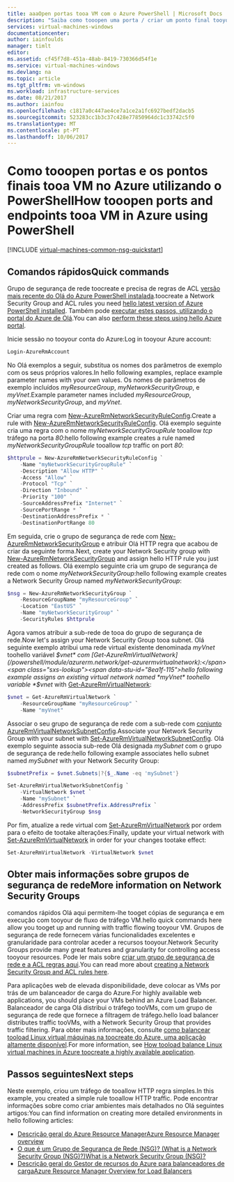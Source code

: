 ```yaml
---
title: aaaOpen portas tooa VM com o Azure PowerShell | Microsoft Docs
description: "Saiba como tooopen uma porta / criar um ponto final tooyour VM do Windows utilizando o modo de implementação do Olá do Azure resource manager e o Azure PowerShell"
services: virtual-machines-windows
documentationcenter: 
author: iainfoulds
manager: timlt
editor: 
ms.assetid: cf45f7d8-451a-48ab-8419-730366d54f1e
ms.service: virtual-machines-windows
ms.devlang: na
ms.topic: article
ms.tgt_pltfrm: vm-windows
ms.workload: infrastructure-services
ms.date: 08/21/2017
ms.author: iainfou
ms.openlocfilehash: c1817a0c447ae4ce7a1ce2a1fc6927bedf2dacb5
ms.sourcegitcommit: 523283cc1b3c37c428e77850964dc1c33742c5f0
ms.translationtype: MT
ms.contentlocale: pt-PT
ms.lasthandoff: 10/06/2017
---
```

# <a name="how-tooopen-ports-and-endpoints-tooa-vm-in-azure-using-powershell"></a><span data-ttu-id="8ea1f-103">Como tooopen portas e os pontos finais tooa VM no Azure utilizando o PowerShell</span><span class="sxs-lookup"><span data-stu-id="8ea1f-103">How tooopen ports and endpoints tooa VM in Azure using PowerShell</span></span>
[!INCLUDE [virtual-machines-common-nsg-quickstart](../../../includes/virtual-machines-common-nsg-quickstart.md)]

## <a name="quick-commands"></a><span data-ttu-id="8ea1f-104">Comandos rápidos</span><span class="sxs-lookup"><span data-stu-id="8ea1f-104">Quick commands</span></span>
<span data-ttu-id="8ea1f-105">Grupo de segurança de rede toocreate e precisa de regras de ACL [versão mais recente do Olá do Azure PowerShell instalada](/powershell/azureps-cmdlets-docs).</span><span class="sxs-lookup"><span data-stu-id="8ea1f-105">toocreate a Network Security Group and ACL rules you need [hello latest version of Azure PowerShell installed](/powershell/azureps-cmdlets-docs).</span></span> <span data-ttu-id="8ea1f-106">Também pode [executar estes passos, utilizando o portal do Azure de Olá](nsg-quickstart-portal.md).</span><span class="sxs-lookup"><span data-stu-id="8ea1f-106">You can also [perform these steps using hello Azure portal](nsg-quickstart-portal.md).</span></span>

<span data-ttu-id="8ea1f-107">Inicie sessão no tooyour conta do Azure:</span><span class="sxs-lookup"><span data-stu-id="8ea1f-107">Log in tooyour Azure account:</span></span>

```powershell
Login-AzureRmAccount
```

<span data-ttu-id="8ea1f-108">No Olá exemplos a seguir, substitua os nomes dos parâmetros de exemplo com os seus próprios valores.</span><span class="sxs-lookup"><span data-stu-id="8ea1f-108">In hello following examples, replace example parameter names with your own values.</span></span> <span data-ttu-id="8ea1f-109">Os nomes de parâmetros de exemplo incluídos *myResourceGroup*, *myNetworkSecurityGroup*, e *myVnet*.</span><span class="sxs-lookup"><span data-stu-id="8ea1f-109">Example parameter names included *myResourceGroup*, *myNetworkSecurityGroup*, and *myVnet*.</span></span>

<span data-ttu-id="8ea1f-110">Criar uma regra com [New-AzureRmNetworkSecurityRuleConfig](/powershell/module/azurerm.network/new-azurermnetworksecurityruleconfig).</span><span class="sxs-lookup"><span data-stu-id="8ea1f-110">Create a rule with [New-AzureRmNetworkSecurityRuleConfig](/powershell/module/azurerm.network/new-azurermnetworksecurityruleconfig).</span></span> <span data-ttu-id="8ea1f-111">Olá exemplo seguinte cria uma regra com o nome *myNetworkSecurityGroupRule* tooallow *tcp* tráfego na porta *80*:</span><span class="sxs-lookup"><span data-stu-id="8ea1f-111">hello following example creates a rule named *myNetworkSecurityGroupRule* tooallow *tcp* traffic on port *80*:</span></span>

```powershell
$httprule = New-AzureRmNetworkSecurityRuleConfig `
    -Name "myNetworkSecurityGroupRule" `
    -Description "Allow HTTP" `
    -Access "Allow" `
    -Protocol "Tcp" `
    -Direction "Inbound" `
    -Priority "100" `
    -SourceAddressPrefix "Internet" `
    -SourcePortRange * `
    -DestinationAddressPrefix * `
    -DestinationPortRange 80
```

<span data-ttu-id="8ea1f-112">Em seguida, crie o grupo de segurança de rede com [New-AzureRmNetworkSecurityGroup](/powershell/module/azurerm.network/new-azurermnetworksecuritygroup) e atribuir Olá HTTP regra que acabou de criar da seguinte forma.</span><span class="sxs-lookup"><span data-stu-id="8ea1f-112">Next, create your Network Security group with [New-AzureRmNetworkSecurityGroup](/powershell/module/azurerm.network/new-azurermnetworksecuritygroup) and assign hello HTTP rule you just created as follows.</span></span> <span data-ttu-id="8ea1f-113">Olá exemplo seguinte cria um grupo de segurança de rede com o nome *myNetworkSecurityGroup*:</span><span class="sxs-lookup"><span data-stu-id="8ea1f-113">hello following example creates a Network Security Group named *myNetworkSecurityGroup*:</span></span>

```powershell
$nsg = New-AzureRmNetworkSecurityGroup `
    -ResourceGroupName "myResourceGroup" `
    -Location "EastUS" `
    -Name "myNetworkSecurityGroup" `
    -SecurityRules $httprule
```

<span data-ttu-id="8ea1f-114">Agora vamos atribuir a sub-rede de tooa do grupo de segurança de rede.</span><span class="sxs-lookup"><span data-stu-id="8ea1f-114">Now let's assign your Network Security Group tooa subnet.</span></span> <span data-ttu-id="8ea1f-115">Olá seguinte exemplo atribui uma rede virtual existente denominada *myVnet* toohello variável *$vnet* com [Get-AzureRmVirtualNetwork](/powershell/module/azurerm.network/get-azurermvirtualnetwork):</span><span class="sxs-lookup"><span data-stu-id="8ea1f-115">hello following example assigns an existing virtual network named *myVnet* toohello variable *$vnet* with [Get-AzureRmVirtualNetwork](/powershell/module/azurerm.network/get-azurermvirtualnetwork):</span></span>

```powershell
$vnet = Get-AzureRmVirtualNetwork `
    -ResourceGroupName "myResourceGroup" `
    -Name "myVnet"
```

<span data-ttu-id="8ea1f-116">Associar o seu grupo de segurança de rede com a sub-rede com [conjunto AzureRmVirtualNetworkSubnetConfig](/powershell/module/azurerm.network/set-azurermvirtualnetworksubnetconfig).</span><span class="sxs-lookup"><span data-stu-id="8ea1f-116">Associate your Network Security Group with your subnet with [Set-AzureRmVirtualNetworkSubnetConfig](/powershell/module/azurerm.network/set-azurermvirtualnetworksubnetconfig).</span></span> <span data-ttu-id="8ea1f-117">Olá exemplo seguinte associa sub-rede Olá designada *mySubnet* com o grupo de segurança de rede:</span><span class="sxs-lookup"><span data-stu-id="8ea1f-117">hello following example associates hello subnet named *mySubnet* with your Network Security Group:</span></span>

```powershell
$subnetPrefix = $vnet.Subnets|?{$_.Name -eq 'mySubnet'}

Set-AzureRmVirtualNetworkSubnetConfig `
    -VirtualNetwork $vnet `
    -Name "mySubnet" `
    -AddressPrefix $subnetPrefix.AddressPrefix `
    -NetworkSecurityGroup $nsg
```

<span data-ttu-id="8ea1f-118">Por fim, atualize a rede virtual com [Set-AzureRmVirtualNetwork](/powershell/module/azurerm.network/set-azurermvirtualnetwork) por ordem para o efeito de tootake alterações:</span><span class="sxs-lookup"><span data-stu-id="8ea1f-118">Finally, update your virtual network with [Set-AzureRmVirtualNetwork](/powershell/module/azurerm.network/set-azurermvirtualnetwork) in order for your changes tootake effect:</span></span>

```powershell
Set-AzureRmVirtualNetwork -VirtualNetwork $vnet
```


## <a name="more-information-on-network-security-groups"></a><span data-ttu-id="8ea1f-119">Obter mais informações sobre grupos de segurança de rede</span><span class="sxs-lookup"><span data-stu-id="8ea1f-119">More information on Network Security Groups</span></span>
<span data-ttu-id="8ea1f-120">comandos rápidos Olá aqui permitem-lhe tooget cópias de segurança e em execução com tooyour de fluxo de tráfego VM.</span><span class="sxs-lookup"><span data-stu-id="8ea1f-120">hello quick commands here allow you tooget up and running with traffic flowing tooyour VM.</span></span> <span data-ttu-id="8ea1f-121">Grupos de segurança de rede fornecem várias funcionalidades excelentes e granularidade para controlar aceder a recursos tooyour.</span><span class="sxs-lookup"><span data-stu-id="8ea1f-121">Network Security Groups provide many great features and granularity for controlling access tooyour resources.</span></span> <span data-ttu-id="8ea1f-122">Pode ler mais sobre [criar um grupo de segurança de rede e a ACL regras aqui](tutorial-virtual-network.md#manage-internal-traffic).</span><span class="sxs-lookup"><span data-stu-id="8ea1f-122">You can read more about [creating a Network Security Group and ACL rules here](tutorial-virtual-network.md#manage-internal-traffic).</span></span>

<span data-ttu-id="8ea1f-123">Para aplicações web de elevada disponibilidade, deve colocar as VMs por trás de um balanceador de carga do Azure.</span><span class="sxs-lookup"><span data-stu-id="8ea1f-123">For highly available web applications, you should place your VMs behind an Azure Load Balancer.</span></span> <span data-ttu-id="8ea1f-124">Balanceador de carga Olá distribui o tráfego tooVMs, com um grupo de segurança de rede que fornece a filtragem de tráfego.</span><span class="sxs-lookup"><span data-stu-id="8ea1f-124">hello load balancer distributes traffic tooVMs, with a Network Security Group that provides traffic filtering.</span></span> <span data-ttu-id="8ea1f-125">Para obter mais informações, consulte [como balancear tooload Linux virtual máquinas na toocreate do Azure, uma aplicação altamente disponível](tutorial-load-balancer.md).</span><span class="sxs-lookup"><span data-stu-id="8ea1f-125">For more information, see [How tooload balance Linux virtual machines in Azure toocreate a highly available application](tutorial-load-balancer.md).</span></span>

## <a name="next-steps"></a><span data-ttu-id="8ea1f-126">Passos seguintes</span><span class="sxs-lookup"><span data-stu-id="8ea1f-126">Next steps</span></span>
<span data-ttu-id="8ea1f-127">Neste exemplo, criou um tráfego de tooallow HTTP regra simples.</span><span class="sxs-lookup"><span data-stu-id="8ea1f-127">In this example, you created a simple rule tooallow HTTP traffic.</span></span> <span data-ttu-id="8ea1f-128">Pode encontrar informações sobre como criar ambientes mais detalhados no Olá seguintes artigos:</span><span class="sxs-lookup"><span data-stu-id="8ea1f-128">You can find information on creating more detailed environments in hello following articles:</span></span>

* [<span data-ttu-id="8ea1f-129">Descrição geral do Azure Resource Manager</span><span class="sxs-lookup"><span data-stu-id="8ea1f-129">Azure Resource Manager overview</span></span>](../../azure-resource-manager/resource-group-overview.md)
* [<span data-ttu-id="8ea1f-130">O que é um Grupo de Segurança de Rede (NSG)? (What is a Network Security Group (NSG)?)</span><span class="sxs-lookup"><span data-stu-id="8ea1f-130">What is a Network Security Group (NSG)?</span></span>](../../virtual-network/virtual-networks-nsg.md)
* [<span data-ttu-id="8ea1f-131">Descrição geral do Gestor de recursos do Azure para balanceadores de carga</span><span class="sxs-lookup"><span data-stu-id="8ea1f-131">Azure Resource Manager Overview for Load Balancers</span></span>](../../load-balancer/load-balancer-arm.md)

